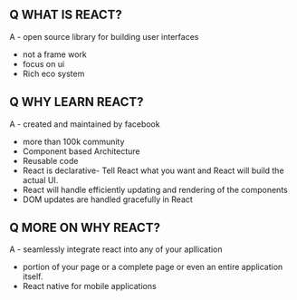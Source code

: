 ## Q WHAT IS REACT?

A  - open source library for building user interfaces
   - not a frame work
   - focus on ui
   - Rich eco system


## Q WHY LEARN REACT?

A  - created and maintained by facebook
   - more than 100k community
   - Component based Architecture
   - Reusable code
   - React is declarative- Tell React what you want and React will build the actual UI.
   - React will handle efficiently updating and rendering of the components
   - DOM updates are handled gracefully in React

## Q MORE ON WHY REACT?

A - seamlessly integrate react into any of your apllication
  - portion of your page or a complete page or even an entire application itself.
  - React native for mobile applications